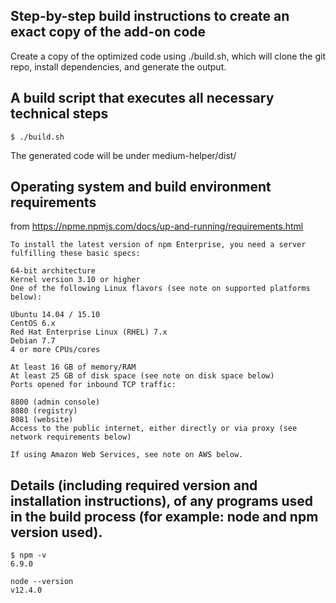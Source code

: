 ## Step-by-step build instructions to create an exact copy of the add-on code
Create a copy of the optimized code using ./build.sh, which will clone the git repo, install dependencies, and generate the output. 

## A build script that executes all necessary technical steps
```
$ ./build.sh
```
The generated code will be under medium-helper/dist/

## Operating system and build environment requirements
from https://npme.npmjs.com/docs/up-and-running/requirements.html

```
To install the latest version of npm Enterprise, you need a server fulfilling these basic specs:

64-bit architecture
Kernel version 3.10 or higher
One of the following Linux flavors (see note on supported platforms below):

Ubuntu 14.04 / 15.10
CentOS 6.x
Red Hat Enterprise Linux (RHEL) 7.x
Debian 7.7
4 or more CPUs/cores

At least 16 GB of memory/RAM
At least 25 GB of disk space (see note on disk space below)
Ports opened for inbound TCP traffic:

8800 (admin console)
8080 (registry)
8081 (website)
Access to the public internet, either directly or via proxy (see network requirements below)

If using Amazon Web Services, see note on AWS below.
```

## Details (including required version and installation instructions), of any programs used in the build process (for example: node and npm version used).
```
$ npm -v
6.9.0

node --version
v12.4.0
```